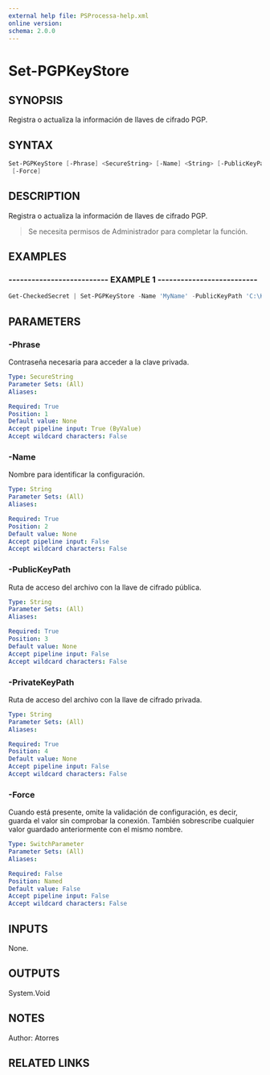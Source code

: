 ```yaml
---
external help file: PSProcessa-help.xml
online version: 
schema: 2.0.0
---
```


# Set-PGPKeyStore

## SYNOPSIS
Registra o actualiza la información de llaves de cifrado PGP.

## SYNTAX

```powershell
Set-PGPKeyStore [-Phrase] <SecureString> [-Name] <String> [-PublicKeyPath] <String> [-PrivateKeyPath] <String>
 [-Force]
```

## DESCRIPTION
Registra o actualiza la información de llaves de cifrado PGP.
> Se necesita permisos de Administrador para completar la función.

## EXAMPLES

### -------------------------- EXAMPLE 1 --------------------------
```powershell
Get-CheckedSecret | Set-PGPKeyStore -Name 'MyName' -PublicKeyPath 'C:\Key_pkr.pgp' -PrivateKeyPath 'C:\Key_skr.pgp'
```

## PARAMETERS

### -Phrase
Contraseña necesaria para acceder a la clave privada.

```yaml
Type: SecureString
Parameter Sets: (All)
Aliases: 

Required: True
Position: 1
Default value: None
Accept pipeline input: True (ByValue)
Accept wildcard characters: False
```

### -Name
Nombre para identificar la configuración.

```yaml
Type: String
Parameter Sets: (All)
Aliases: 

Required: True
Position: 2
Default value: None
Accept pipeline input: False
Accept wildcard characters: False
```

### -PublicKeyPath
Ruta de acceso del archivo con la llave de cifrado pública.

```yaml
Type: String
Parameter Sets: (All)
Aliases: 

Required: True
Position: 3
Default value: None
Accept pipeline input: False
Accept wildcard characters: False
```

### -PrivateKeyPath
Ruta de acceso del archivo con la llave de cifrado privada.

```yaml
Type: String
Parameter Sets: (All)
Aliases: 

Required: True
Position: 4
Default value: None
Accept pipeline input: False
Accept wildcard characters: False
```

### -Force
Cuando está presente, omite la validación de configuración, es decir, guarda el valor sin comprobar la conexión. También sobrescribe cualquier valor guardado anteriormente con el mismo nombre.


```yaml
Type: SwitchParameter
Parameter Sets: (All)
Aliases: 

Required: False
Position: Named
Default value: False
Accept pipeline input: False
Accept wildcard characters: False
```

## INPUTS
None.

## OUTPUTS

System.Void

## NOTES
Author: Atorres

## RELATED LINKS


